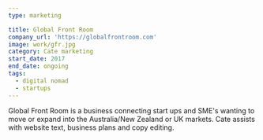 ```yaml
---
type: marketing

title: Global Front Room
company_url: 'https://globalfrontroom.com'
image: work/gfr.jpg
category: Cate marketing
start_date: 2017
end_date: ongoing
tags:
  - digital nomad
  - startups
---
```


Global Front Room is a business connecting start ups and SME's wanting to move or expand into the Australia/New Zealand or UK markets. Cate assists with website text, business plans and copy editing.
